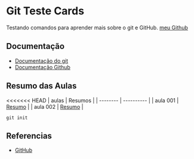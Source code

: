 # Git Teste Cards

Testando comandos para aprender mais sobre o git e GitHub. [meu Github](https://github.com/brunofelipehp/repo-cards)

## Documentação

- [Documentação do git](https://git-scm.com/doc)
- [Documentação Github](https://docs.github.com/)

## Resumo das Aulas

<<<<<<< HEAD
| aulas | Resumos |
| -------- | ---------- |
| aula 001 | [Resumo]() |
| aula 002 | [Resumo]() |

```
git init
```

## Referencias

- [GitHub](https://docs.github.com/pt/get-started/writing-on-github/getting-started-with-writing-and-formatting-on-github/basic-writing-and-formatting-syntax)
